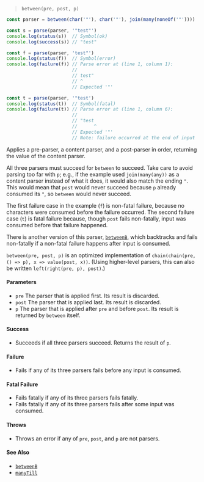 <!--
 Copyright (c) 2020 Thomas J. Otterson
 
 This software is released under the MIT License.
 https://opensource.org/licenses/MIT
-->

> `between(pre, post, p)`

```javascript
const parser = between(char('"'), char('"'), join(many(noneOf('"'))))

const s = parse(parser, '"test"')
console.log(status(s))  // Symbol(ok)
console.log(success(s)) // "test"

const f = parse(parser, 'test"')
console.log(status(f))  // Symbol(error)
console.log(failure(f)) // Parse error at (line 1, column 1):
                        //
                        // test"
                        // ^
                        // Expected '"'

const t = parse(parser, '"test')
console.log(status(t))  // Symbol(fatal)
console.log(failure(t)) // Parse error at (line 1, column 6):
                        //
                        // "test
                        //      ^
                        // Expected '"'
                        // Note: failure occurred at the end of input
```

Applies a pre-parser, a content parser, and a post-parser in order, returning the value of the content parser.

All three parsers must succeed for `between` to succeed. Take care to avoid parsing too far with `p`; e.g., if the example used `join(many(any))` as a content parser instead of what it does, it would also match the ending `"`. This would mean that `post` would never succeed because `p` already consumed its `"`, so `between` would never succeed.

The first failure case in the example (`f`) is non-fatal failure, because no characters were consumed before the failure occurred. The second failure case (`t`) is fatal failure because, though `post` fails non-fatally, input was consumed before that failure happened.

There is another version of this parser, [`betweenB`](betweenb.md), which backtracks and fails non-fatally if a non-fatal failure happens after input is consumed.

`between(pre, post, p)` is an optimized implementation of `chain(chain(pre, () => p), x => value(post, x))`. (Using higher-level parsers, this can also be written `left(right(pre, p), post)`.)

#### Parameters

* `pre` The parser that is applied first. Its result is discarded.
* `post` The parser that is applied last. Its result is discarded.
* `p` The parser that is applied after `pre` and before `post`. Its result is returned by `between` itself.

#### Success

* Succeeds if all three parsers succeed. Returns the result of `p`.

#### Failure

* Fails if any of its three parsers fails before any input is consumed.

#### Fatal Failure

* Fails fatally if any of its three parsers fails fatally.
* Fails fatally if any of its three parsers fails after some input was consumed.

#### Throws

* Throws an error if any of `pre`, `post`, and `p` are not parsers.

#### See Also

* [`betweenB`](betweenb.md)
* [`manyTill`](manytill.md)